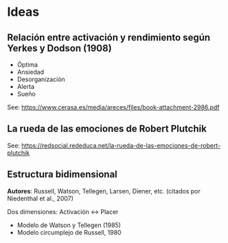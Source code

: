 # Ideas
## Relación entre activación y rendimiento según Yerkes y Dodson (1908)
  - Óptima
  - Ansiedad
  - Desorganización
  - Alerta
  - Sueño

See: https://www.cerasa.es/media/areces/files/book-attachment-2986.pdf

## La rueda de las emociones de Robert Plutchik

See: https://redsocial.rededuca.net/la-rueda-de-las-emociones-de-robert-plutchik

## Estructura bidimensional

**Autores**: Russell, Watson, Tellegen, Larsen, Diener, etc. (citados por Niedenthal et al., 2007)

Dos dimensiones: Activación <-> Placer

- Modelo de Watson y Tellegen (1985)
- Modelo circumplejo de Russell, 1980

